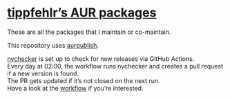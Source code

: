 # [tippfehlr’s AUR packages](https://aur.archlinux.org/packages?K=tippfehlr&SeB=m)

These are all the packages that I maintain or co-maintain.

This repository uses [aurpublish](https://github.com/eli-schwartz/aurpublish).

[nvchecker](https://github.com/lilydjwg/nvchecker) is set up to check for new releases via GitHub Actions. \
Every day at 02:00, the workflow runs nvchecker and creates a pull request if a new version is found. \
The PR gets updated if it’s not closed on the next run. \
Have a look at the [workflow](./.github/workflows/nvchecker.yaml) if you’re interested.

